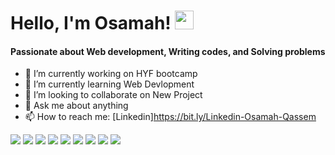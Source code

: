 # Hello, I'm Osamah! <img src="https://raw.githubusercontent.com/MartinHeinz/MartinHeinz/master/wave.gif" width="30px">



#### Passionate about Web development, Writing codes, and Solving problems

- 🔭 I’m currently working on HYF bootcamp
- 🌱 I’m currently learning Web Devlopment
- 👯 I’m looking to collaborate on New Project
- 💬 Ask me about anything
- 📫 How to reach me: [Linkedin]https://bit.ly/Linkedin-Osamah-Qassem


![](https://img.shields.io/badge/code-HTML-informational?style=flat&logo=<LOGO_NAME>&logoColor=white&color=2bbc8a)
![](https://img.shields.io/badge/code-CSS-informational?style=flat&logo=<LOGO_NAME>&logoColor=white&color=2bbc8a)
![](https://img.shields.io/badge/code-JAVA_SCRIPT-informational?style=flat&logo=<LOGO_NAME>&logoColor=white&color=2bbc8a)
![](https://img.shields.io/badge/code-Reacts-informational?style=flat&logo=<LOGO_NAME>&logoColor=white&color=2bbc8a)
![](https://img.shields.io/badge/code-NODE_Js-informational?style=flat&logo=<LOGO_NAME>&logoColor=white&color=2bbc8a)
![](https://img.shields.io/badge/code-Express_js-informational?style=flat&logo=<LOGO_NAME>&logoColor=white&color=2bbc8a)
![](https://img.shields.io/badge/code-Git-informational?style=flat&logo=<LOGO_NAME>&logoColor=white&color=2bbc8a)
![](https://img.shields.io/badge/code-VS_code-informational?style=flat&logo=<LOGO_NAME>&logoColor=white&color=2bbc8a)
![](https://img.shields.io/badge/Data_base-My_Sql-informational?style=flat&logo=<LOGO_NAME>&logoColor=white&color=2bbc8a)

<!-- ### Hi there 👋 -->

<!--
**OsamahQassem/OsamahQassem** is a ✨ _special_ ✨ repository because its `README.md` (this file) appears on your GitHub profile.

Here are some ideas to get you started:

- 🔭 I’m currently working on ...
- 🌱 I’m currently learning ...
- 👯 I’m looking to collaborate on ...
- 🤔 I’m looking for help with ...
- 💬 Ask me about ...
- 📫 How to reach me: ...
- 😄 Pronouns: ...
- ⚡ Fun fact: ...
-->
